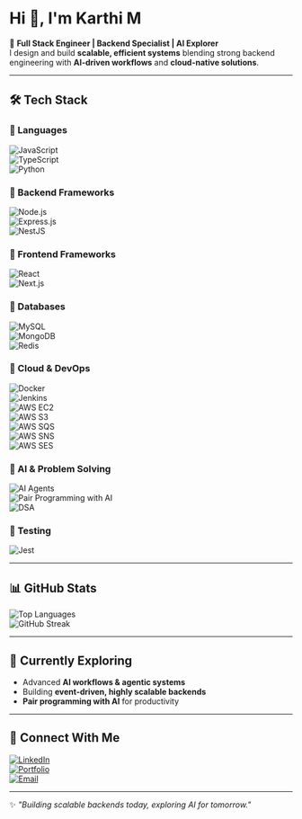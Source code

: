 # Hi 👋, I'm Karthi M  

🚀 **Full Stack Engineer | Backend Specialist | AI Explorer**  
I design and build **scalable, efficient systems** blending strong backend engineering with **AI-driven workflows** and **cloud-native solutions**.  

---

## 🛠️ Tech Stack  

### 🔹 Languages

![JavaScript](https://img.shields.io/badge/JavaScript-F7DF1E?logo=javascript&logoColor=black)  
![TypeScript](https://img.shields.io/badge/TypeScript-3178C6?logo=typescript&logoColor=white)  
![Python](https://img.shields.io/badge/Python-3776AB?logo=python&logoColor=white)  

### 🔹 Backend Frameworks

![Node.js](https://img.shields.io/badge/Node.js-339933?logo=node.js&logoColor=white)  
![Express.js](https://img.shields.io/badge/Express.js-000000?logo=express&logoColor=white)  
![NestJS](https://img.shields.io/badge/NestJS-E0234E?logo=nestjs&logoColor=white)  

### 🔹 Frontend Frameworks

![React](https://img.shields.io/badge/React-61DAFB?logo=react&logoColor=black)  
![Next.js](https://img.shields.io/badge/Next.js-000000?logo=next.js&logoColor=white)

### 🔹 Databases

![MySQL](https://img.shields.io/badge/MySQL-4479A1?logo=mysql&logoColor=white)  
![MongoDB](https://img.shields.io/badge/MongoDB-47A248?logo=mongodb&logoColor=white)  
![Redis](https://img.shields.io/badge/Redis-DC382D?logo=redis&logoColor=white)  

### 🔹 Cloud & DevOps

![Docker](https://img.shields.io/badge/Docker-2496ED?logo=docker&logoColor=white)  
![Jenkins](https://img.shields.io/badge/Jenkins-D24939?logo=jenkins&logoColor=white)  
![AWS EC2](https://img.shields.io/badge/AWS%20EC2-FF9900?logo=amazon-ec2&logoColor=white)  
![AWS S3](https://img.shields.io/badge/AWS%20S3-569A31?logo=amazon-s3&logoColor=white)  
![AWS SQS](https://img.shields.io/badge/AWS%20SQS-FF4F8B?logo=amazon-aws&logoColor=white)  
![AWS SNS](https://img.shields.io/badge/AWS%20SNS-232F3E?logo=amazon-aws&logoColor=white)  
![AWS SES](https://img.shields.io/badge/AWS%20SES-FF9900?logo=amazon-ses&logoColor=white)  

### 🔹 AI & Problem Solving

![AI Agents](https://img.shields.io/badge/AI%20Agents-000000?logo=openai&logoColor=white)  
![Pair Programming with AI](https://img.shields.io/badge/Pair%20Programming%20with%20AI-412991?logo=githubcopilot&logoColor=white)  
![DSA](https://img.shields.io/badge/DSA-000000?logo=leetcode&logoColor=white)  

### 🔹 Testing

![Jest](https://img.shields.io/badge/Jest-C21325?logo=jest&logoColor=white)  

---

## 📊 GitHub Stats  

![Top Languages](https://github-readme-stats.vercel.app/api/top-langs/?username=Karthi-Munirathinam&layout=compact&theme=tokyonight)  
![GitHub Streak](https://github-readme-streak-stats.herokuapp.com/?user=Karthi-Munirathinam&theme=tokyonight)  

---

## 🌱 Currently Exploring  

- Advanced **AI workflows & agentic systems**  
- Building **event-driven, highly scalable backends**  
- **Pair programming with AI** for productivity  

---

## 🤝 Connect With Me  

[![LinkedIn](https://img.shields.io/badge/LinkedIn-0A66C2?logo=linkedin&logoColor=white)](https://linkedin.com/in/karthi-munirathinam-0812166a)  
[![Portfolio](https://img.shields.io/badge/Portfolio-000000?logo=vercel&logoColor=white)](https://portfolio.gravitycodes.com)  
[![Email](https://img.shields.io/badge/Email-D14836?logo=gmail&logoColor=white)](mailto:karthiraja268@gmail.com)  

---

✨ _"Building scalable backends today, exploring AI for tomorrow."_  
